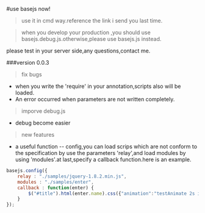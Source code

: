 #use basejs now!
>use it in cmd way.reference the link i send you last time.

>when you develop your production ,you should use basejs.debug.js.otherwise,please use basejs.js instead.

please test in your server side,any questions,contact me.

###version 0.0.3

>fix bugs
>
+ when you write the 'require' in your annotation,scripts also will be loaded.
+ An error occurred when parameters are not written completely.

>imporve debug.js
>
+ debug become easier

>new features
>
+ a useful function  -- config,you can load scrips which are not conform to the specification by use the parameters 'relay',and load modules by using 'modules'.at last,specify a callback function.here is an example.

```javascript  
basejs.config({      
	relay : "./samples/jquery-1.8.2.min.js",
	modules : "./samples/enter",
	callback : function(enter) {
		$("#title").html(enter.name).css({"animation":"testAnimate 2s infinite"});
	}
});
```



